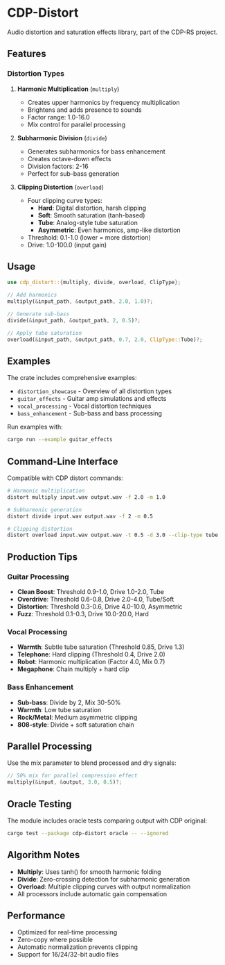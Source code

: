 # CDP-Distort

Audio distortion and saturation effects library, part of the CDP-RS project.

## Features

### Distortion Types

1. **Harmonic Multiplication** (`multiply`)
   - Creates upper harmonics by frequency multiplication
   - Brightens and adds presence to sounds
   - Factor range: 1.0-16.0
   - Mix control for parallel processing

2. **Subharmonic Division** (`divide`)
   - Generates subharmonics for bass enhancement
   - Creates octave-down effects
   - Division factors: 2-16
   - Perfect for sub-bass generation

3. **Clipping Distortion** (`overload`)
   - Four clipping curve types:
     - **Hard**: Digital distortion, harsh clipping
     - **Soft**: Smooth saturation (tanh-based)
     - **Tube**: Analog-style tube saturation
     - **Asymmetric**: Even harmonics, amp-like distortion
   - Threshold: 0.1-1.0 (lower = more distortion)
   - Drive: 1.0-100.0 (input gain)

## Usage

```rust
use cdp_distort::{multiply, divide, overload, ClipType};

// Add harmonics
multiply(&input_path, &output_path, 2.0, 1.0)?;

// Generate sub-bass
divide(&input_path, &output_path, 2, 0.5)?;

// Apply tube saturation
overload(&input_path, &output_path, 0.7, 2.0, ClipType::Tube)?;
```

## Examples

The crate includes comprehensive examples:

- `distortion_showcase` - Overview of all distortion types
- `guitar_effects` - Guitar amp simulations and effects
- `vocal_processing` - Vocal distortion techniques
- `bass_enhancement` - Sub-bass and bass processing

Run examples with:
```bash
cargo run --example guitar_effects
```

## Command-Line Interface

Compatible with CDP distort commands:

```bash
# Harmonic multiplication
distort multiply input.wav output.wav -f 2.0 -m 1.0

# Subharmonic generation
distort divide input.wav output.wav -f 2 -m 0.5

# Clipping distortion
distort overload input.wav output.wav -t 0.5 -d 3.0 --clip-type tube
```

## Production Tips

### Guitar Processing
- **Clean Boost**: Threshold 0.9-1.0, Drive 1.0-2.0, Tube
- **Overdrive**: Threshold 0.6-0.8, Drive 2.0-4.0, Tube/Soft
- **Distortion**: Threshold 0.3-0.6, Drive 4.0-10.0, Asymmetric
- **Fuzz**: Threshold 0.1-0.3, Drive 10.0-20.0, Hard

### Vocal Processing
- **Warmth**: Subtle tube saturation (Threshold 0.85, Drive 1.3)
- **Telephone**: Hard clipping (Threshold 0.4, Drive 2.0)
- **Robot**: Harmonic multiplication (Factor 4.0, Mix 0.7)
- **Megaphone**: Chain multiply + hard clip

### Bass Enhancement
- **Sub-bass**: Divide by 2, Mix 30-50%
- **Warmth**: Low tube saturation
- **Rock/Metal**: Medium asymmetric clipping
- **808-style**: Divide + soft saturation chain

## Parallel Processing

Use the mix parameter to blend processed and dry signals:

```rust
// 50% mix for parallel compression effect
multiply(&input, &output, 3.0, 0.5)?;
```

## Oracle Testing

The module includes oracle tests comparing output with CDP original:

```bash
cargo test --package cdp-distort oracle -- --ignored
```

## Algorithm Notes

- **Multiply**: Uses tanh() for smooth harmonic folding
- **Divide**: Zero-crossing detection for subharmonic generation
- **Overload**: Multiple clipping curves with output normalization
- All processors include automatic gain compensation

## Performance

- Optimized for real-time processing
- Zero-copy where possible
- Automatic normalization prevents clipping
- Support for 16/24/32-bit audio files